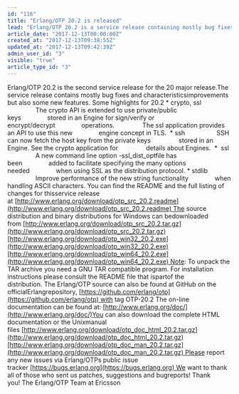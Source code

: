 ```yaml
---
id: "116"
title: "Erlang/OTP 20.2 is released"
lead: "Erlang/OTP 20.2 is a service release containing mostly bug fixes and characteristics improvements but also a few features."
article_date: "2017-12-13T00:00:00Z"
created_at: "2017-12-13T09:38:55Z"
updated_at: "2017-12-13T09:42:39Z"
admin_user_id: "3"
visible: "true"
article_type_id: "3"
---
```

Erlang/OTP 20.2 is the second service release for the 20 major release.The service release contains mostly bug fixes and characteristicsimprovements but also some new features. Some highlights for 20.2 * crypto, ssl
                The crypto API is extended to use private/public keys               stored in an Engine for sign/verify or encrypt/decrypt               operations.                The ssl application provides an API to use this new               engine concept in TLS.  * ssh
                  SSH can now fetch the host key from the private keys                stored in an Engine. See the crypto application for                details about Engines.  *  ssl
                A new command line option -ssl_dist_optfile has been               added to facilitate specifying the many options needed               when using SSL as the distribution protocol. * stdlib
                Improve performance of the new string functionality               when handling ASCII characters. You can find the README and the full listing of changes for thisservice release at [http://www.erlang.org/download/otp_src_20.2.readme](http://www.erlang.org/download/otp_src_20.2.readme) The source distribution and binary distributions for Windows can bedownloaded from [http://www.erlang.org/download/otp_src_20.2.tar.gz](http://www.erlang.org/download/otp_src_20.2.tar.gz)[http://www.erlang.org/download/otp_win32_20.2.exe](http://www.erlang.org/download/otp_win32_20.2.exe)[http://www.erlang.org/download/otp_win64_20.2.exe](http://www.erlang.org/download/otp_win64_20.2.exe) Note: To unpack the TAR archive you need a GNU TAR compatible program. For installation instructions please consult the README file that ispartof the distribution. The Erlang/OTP source can also be found at GitHub on the officialErlangrepository, [https://github.com/erlang/otp](https://github.com/erlang/otp) with tag OTP-20.2 The on-line documentation can be found at: [http://www.erlang.org/doc/](http://www.erlang.org/doc/)You can also download the complete HTML documentation or the Unixmanual files [http://www.erlang.org/download/otp_doc_html_20.2.tar.gz](http://www.erlang.org/download/otp_doc_html_20.2.tar.gz)[http://www.erlang.org/download/otp_doc_man_20.2.tar.gz](http://www.erlang.org/download/otp_doc_man_20.2.tar.gz) Please report any new issues via Erlang/OTPs public issue tracker [https://bugs.erlang.org](https://bugs.erlang.org) We want to thank all of those who sent us patches, suggestions and bugreports! Thank you! The Erlang/OTP Team at Ericsson